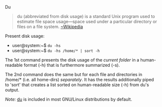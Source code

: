 Du

> du (abbreviated from disk usage) is a standard Unix program used to estimate file space usage—space used under a particular directory or files on a file system. [~Wikipedia][1]

Present disk usage:

* user@system:~$ `du -hs`
* user@system:~$ `du -hs /home/* | sort -h`

The 1st command presents the disk usage of the _current folder_ in a human-readable format (-h) that is furthermore summarized (-s).

The 2nd command does the same but for each file and directories in /home/* (i.e. all home-dirs) _separately_. It has the results additionally piped to 'sort' that creates a list sorted on human-readable size (-h) from du's output.

_Note:_ [du][2] is included in most GNU/Linux distributions by default.


<!-- REFERENCES -->

[1]:https://en.wikipedia.org/wiki/Du_(Unix)
[2]:https://linux.die.net/man/1/du
